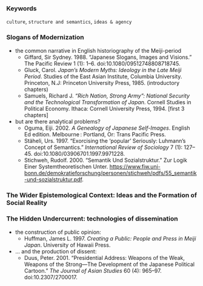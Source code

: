 ### Keywords
`culture`, `structure and semantics`, `ideas & agency`

### Slogans of Modernization
* the common narrative in English historiography of the Meiji-period
  * Giffard, Sir Sydney. 1988. “Japanese Slogans, Images and Visions.” The Pacific Review 1 (1): 1–6. doi:10.1080/09512748808718745.
  * Gluck, Carol. *Japan’s Modern Myths: Ideology in the Late Meiji Period*. Studies of the East Asian Institute, Columbia University. Princeton, N.J: Princeton University Press, 1985. (introductory chapters)
  * Samuels, Richard J. *“Rich Nation, Strong Army”: National Security and the Technological Transformation of Japan*. Cornell Studies in Political Economy. Ithaca: Cornell University Press, 1994. [first 3 chapters]
* but are there analytical problems?
  * Oguma, Eiji. 2002. *A Genealogy of Japanese Self-Images*. English Ed edition. Melbourne : Portland, Or: Trans Pacific Press.
  * Stäheli, Urs. 1997. “Exorcising the ‘popular’ Seriously: Luhmann’s Concept of Semantics.” *International Review of Sociology* 7 (1): 127–45. doi:10.1080/03906701.1997.9971228.
  * Stichweh, Rudolf. 2000. “Semantik Und Sozialstruktur.” Zur Logik Einer Systemtheoretischen Unter. https://www.fiw.uni-bonn.de/demokratieforschung/personen/stichweh/pdfs/55_semantik-und-sozialstruktur.pdf.

### The Wider Epistemological Context: Ideas and the Formation of Social Reality

### The Hidden Undercurrent: technologies of dissemination
* the construction of public opinion:
  * Huffman, James L. 1997. *Creating a Public: People and Press in Meiji Japan*. University of Hawaii Press.
* ... and the production of dissent:
  * Duus, Peter. 2001. “Presidential Address: Weapons of the Weak, Weapons of the Strong—The Development of the Japanese Political Cartoon.” *The Journal of Asian Studies* 60 (4): 965–97. doi:10.2307/2700017.

